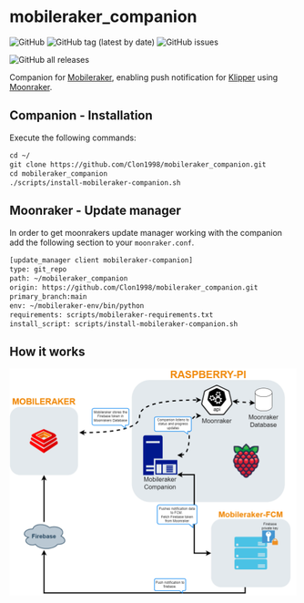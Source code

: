 # mobileraker_companion
![GitHub](https://img.shields.io/github/license/Clon1998/mobileraker_companion?style=for-the-badge)
![GitHub tag (latest by date)](https://img.shields.io/github/v/tag/clon1998/mobileraker_companion?style=for-the-badge)
![GitHub issues](https://img.shields.io/github/issues/Clon1998/mobileraker_companion?style=for-the-badge)

![GitHub all releases](https://img.shields.io/github/downloads/clon1998/mobileraker_companion/total?style=for-the-badge)

Companion for [Mobileraker](https://github.com/Clon1998/mobileraker), enabling push notification for [Klipper](https://github.com/Klipper3d/klipper) using [Moonraker](https://github.com/arksine/moonraker).

## Companion - Installation
Execute the following commands:
```
cd ~/
git clone https://github.com/Clon1998/mobileraker_companion.git
cd mobileraker_companion
./scripts/install-mobileraker-companion.sh
```
## Moonraker - Update manager
In order to get moonrakers update manager working with the companion add the following section to your `moonraker.conf`. 
```
[update_manager client mobileraker-companion]
type: git_repo
path: ~/mobileraker_companion
origin: https://github.com/Clon1998/mobileraker_companion.git
primary_branch:main
env: ~/mobileraker-env/bin/python
requirements: scripts/mobileraker-requirements.txt
install_script: scripts/install-mobileraker-companion.sh
```
## How it works
![Sys Diag](assets/Mobileraker-System_witthbg.png)
